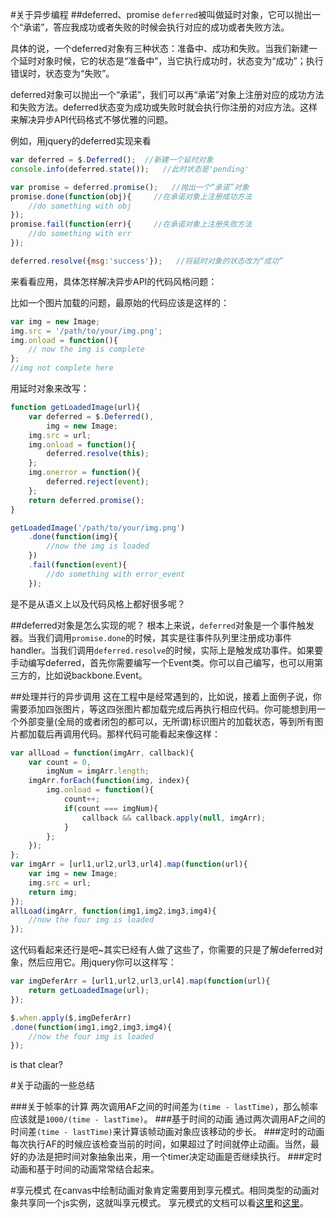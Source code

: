 #关于异步编程
##deferred、promise
`deferred`被叫做延时对象，它可以抛出一个“承诺”，答应我成功或者失败的时候会执行对应的成功或者失败方法。

具体的说，一个deferred对象有三种状态：准备中、成功和失败。当我们新建一个延时对象时候，它的状态是“准备中”，当它执行成功时，状态变为“成功”；执行错误时，状态变为“失败”。

deferred对象可以抛出一个“承诺”，我们可以再“承诺”对象上注册对应的成功方法和失败方法。deferred状态变为成功或失败时就会执行你注册的对应方法。这样来解决异步API代码格式不够优雅的问题。

例如，用jquery的deferred实现来看
```javascript
var deferred = $.Deferred();  //新建一个延时对象
console.info(deferred.state());   //此时状态是'pending'

var promise = deferred.promise();   //抛出一个“承诺”对象
promise.done(function(obj){     //在承诺对象上注册成功方法
    //do something with obj
});
promise.fail(function(err){     //在承诺对象上注册失败方法
    //do something with err
});

deferred.resolve({msg:'success'});   //将延时对象的状态改为“成功”
```

来看看应用，具体怎样解决异步API的代码风格问题：

比如一个图片加载的问题，最原始的代码应该是这样的：
```javascript
var img = new Image;
img.src = '/path/to/your/img.png';
img.onload = function(){
    // now the img is complete
};
//img not complete here
```

用延时对象来改写：
```javascript
function getLoadedImage(url){
    var deferred = $.Deferred(),
        img = new Image;
    img.src = url;
    img.onload = function(){
        deferred.resolve(this);
    };
    img.onerror = function(){
        deferred.reject(event);
    };
    return deferred.promise();
}

getLoadedImage('/path/to/your/img.png')
    .done(function(img){
        //now the img is loaded
    })
    .fail(function(event){
        //do something with error_event
    });
```
是不是从语义上以及代码风格上都好很多呢？

##deferred对象是怎么实现的呢？
根本上来说，`deferred`对象是一个事件触发器。当我们调用`promise.done`的时候，其实是往事件队列里注册成功事件handler。当我们调用`deferred.resolve`的时候，实际上是触发成功事件。如果要手动编写deferred，首先你需要编写一个Event类。你可以自己编写，也可以用第三方的，比如说backbone.Event。

##处理并行的异步调用
这在工程中是经常遇到的，比如说，接着上面例子说，你需要添加四张图片，等这四张图片都加载完成后再执行相应代码。你可能想到用一个外部变量(全局的或者闭包的都可以，无所谓)标识图片的加载状态，等到所有图片都加载后再调用代码。那样代码可能看起来像这样：
```javascript
var allLoad = function(imgArr, callback){
    var count = 0,
        imgNum = imgArr.length;
    imgArr.forEach(function(img, index){
        img.onload = function(){
            count++;
            if(count === imgNum){
                callback && callback.apply(null, imgArr);
            }
        };
    });
};
var imgArr = [url1,url2,url3,url4].map(function(url){
    var img = new Image;
    img.src = url;
    return img;
});
allLoad(imgArr, function(img1,img2,img3,img4){
    //now the four img is loaded
});
```
这代码看起来还行是吧~其实已经有人做了这些了，你需要的只是了解deferred对象，然后应用它。用jquery你可以这样写：

```javascript
var imgDeferArr = [url1,url2,url3,url4].map(function(url){
    return getLoadedImage(url);
});

$.when.apply($,imgDeferArr)
.done(function(img1,img2,img3,img4){
    //now the four img is loaded
});
```
is that clear?


#关于动画的一些总结

###关于帧率的计算
两次调用AF之间的时间差为`(time - lastTime)`，那么帧率应该就是`1000/(time - lastTime)`。
###基于时间的动画
通过两次调用AF之间的时间差`(time - lastTime)`来计算该帧动画对象应该移动的步长。
###定时的动画
每次执行AF的时候应该检查当前的时间，如果超过了时间就停止动画。当然，最好的办法是把时间对象抽象出来，用一个timer决定动画是否继续执行。
###定时动画和基于时间的动画常常结合起来。

#享元模式
在canvas中绘制动画对象肯定需要用到享元模式。相同类型的动画对象共享同一个js实例，这就叫享元模式。
享元模式的文档可以看[这里](http://www.cnblogs.com/chenssy/p/3330555.html)和[这里](https://github.com/Byronlee/Design-patterns/blob/master/patterns_explain/flyweight_pattern/lecture.md)。



